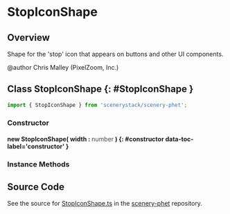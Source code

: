 # StopIconShape

## Overview

Shape for the 'stop' icon that appears on buttons and other UI components.

@author Chris Malley (PixelZoom, Inc.)

## Class StopIconShape {: #StopIconShape }


```js
import { StopIconShape } from 'scenerystack/scenery-phet';
```
### Constructor

#### new StopIconShape( width : <span style="font-weight: 400; opacity: 80%;">number</span> ) {: #constructor data-toc-label='constructor' }

### Instance Methods





## Source Code

See the source for [StopIconShape.ts](https://github.com/phetsims/scenery-phet/blob/main/js/StopIconShape.ts) in the [scenery-phet](https://github.com/phetsims/scenery-phet) repository.
